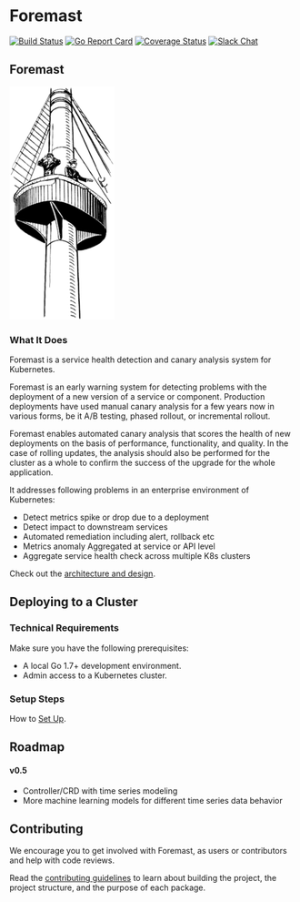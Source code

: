 # Foremast
[![Build Status](https://api.travis-ci.org/intuit/foremast.svg?branch=master)](https://www.travis-ci.org/intuit/foremast)
[![Go Report Card](https://goreportcard.com/badge/github.com/intuit/foremast)](https://goreportcard.com/report/github.com/intuit/foremast)
[![Coverage Status](https://coveralls.io/repos/github/intuit/foremast/badge.svg?branch=master)](https://coveralls.io/github/intuit/foremast?branch=master)
[![Slack Chat](https://img.shields.io/badge/slack-live-orange.svg)](https://foremastio.slack.com/)


## Foremast

![](docs/assets/images/foremast-logo.png)

### What It Does

Foremast is a service health detection and canary analysis system for Kubernetes.

Foremast is an early warning system for detecting problems with the deployment of a new version of a service or component. Production deployments have used manual canary analysis for a few years now in various forms, be it A/B testing, phased rollout, or incremental rollout.

Foremast enables automated canary analysis that scores the health of new deployments on the basis of performance, functionality, and quality. In the case of rolling updates, the analysis should also be performed for the cluster as a whole to confirm the success of the upgrade for the whole application.

It addresses following problems in an enterprise environment of Kubernetes:

* Detect metrics spike or drop due to a deployment
* Detect impact to downstream services
* Automated remediation including alert, rollback etc
* Metrics anomaly Aggregated at service or API level
* Aggregate service health check across multiple K8s clusters

Check out the [architecture and design](docs/guides/design.md).

## Deploying to a Cluster

### Technical Requirements

Make sure you have the following prerequisites:

* A local Go 1.7+ development environment.
* Admin access to a Kubernetes cluster.

### Setup Steps

How to [Set Up](docs/guides/installation.md).

## Roadmap

#### v0.5

*  Controller/CRD with time series modeling
*  More machine learning models for different time series data behavior



## Contributing

We encourage you to get involved with Foremast, as users or contributors and help with code reviews.

Read the [contributing guidelines](docs/guides/contributing.md) to learn about building the project, the project structure, and the purpose of each package.

